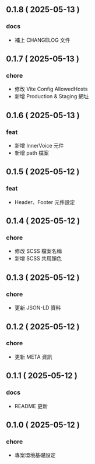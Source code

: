 ## 0.1.8 ( 2025-05-13 )

### docs

- 補上 CHANGELOG 文件

## 0.1.7 ( 2025-05-13 )

### chore

- 修改 Vite Config AllowedHosts
- 新增 Production & Staging 網址

## 0.1.6 ( 2025-05-13 )

### feat

- 新增 InnerVoice 元件
- 新增 path 檔案

## 0.1.5 ( 2025-05-12 )

### feat

- Header、Footer 元件設定

## 0.1.4 ( 2025-05-12 )

### chore

- 修改 SCSS 檔案名稱
- 新增 SCSS 共用顏色

## 0.1.3 ( 2025-05-12 )

### chore

- 更新 JSON-LD 資料

## 0.1.2 ( 2025-05-12 )

### chore

- 更新 META 資訊

## 0.1.1 ( 2025-05-12 )

### docs

- README 更新

## 0.1.0 ( 2025-05-12 )

### chore

- 專案環境基礎設定

